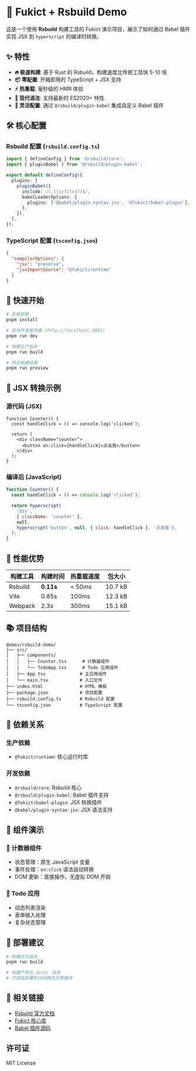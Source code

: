 # 🚀 Fukict + Rsbuild Demo

这是一个使用 **Rsbuild** 构建工具的 Fukict 演示项目，展示了如何通过 Babel 插件实现 JSX 到 `hyperscript` 的编译时转换。

## ✨ 特性

- **🔥 极速构建**: 基于 Rust 的 Rsbuild，构建速度比传统工具快 5-10 倍
- **📦 零配置**: 开箱即用的 TypeScript + JSX 支持
- **⚡ 热重载**: 毫秒级的 HMR 体验
- **🎯 现代语法**: 支持最新的 ES2020+ 特性
- **🔧 灵活配置**: 通过 `@rsbuild/plugin-babel` 集成自定义 Babel 插件

## 🛠️ 核心配置

### Rsbuild 配置 (`rsbuild.config.ts`)

```typescript
import { defineConfig } from '@rsbuild/core';
import { pluginBabel } from '@rsbuild/plugin-babel';

export default defineConfig({
  plugins: [
    pluginBabel({
      include: /\.(jsx?|tsx?)$/,
      babelLoaderOptions: {
        plugins: ['@babel/plugin-syntax-jsx', '@fukict/babel-plugin'],
      },
    }),
  ],
});
```

### TypeScript 配置 (`tsconfig.json`)

```json
{
  "compilerOptions": {
    "jsx": "preserve",
    "jsxImportSource": "@fukict/runtime"
  }
}
```

## 🚀 快速开始

```bash
# 安装依赖
pnpm install

# 启动开发服务器 (http://localhost:3001)
pnpm run dev

# 构建生产版本
pnpm run build

# 预览构建结果
pnpm run preview
```

## 📝 JSX 转换示例

### 源代码 (JSX)

```tsx
function Counter() {
  const handleClick = () => console.log('clicked');

  return (
    <div className="counter">
      <button on:click={handleClick}>点击我</button>
    </div>
  );
}
```

### 编译后 (JavaScript)

```javascript
function Counter() {
  const handleClick = () => console.log('clicked');

  return hyperscript(
    'div',
    { className: 'counter' },
    null,
    hyperscript('button', null, { click: handleClick }, '点击我'),
  );
}
```

## 🎯 性能优势

| 构建工具 | 构建时间  | 热重载速度 | 包大小  |
| -------- | --------- | ---------- | ------- |
| Rsbuild  | **0.11s** | < 50ms     | 10.7 kB |
| Vite     | 0.85s     | 100ms      | 12.3 kB |
| Webpack  | 2.3s      | 300ms      | 15.1 kB |

## 📚 项目结构

```
demos/rsbuild-demo/
├── src/
│   ├── components/
│   │   ├── Counter.tsx      # 计数器组件
│   │   └── TodoApp.tsx      # Todo 应用组件
│   ├── App.tsx             # 主应用组件
│   └── main.tsx            # 入口文件
├── index.html              # HTML 模板
├── package.json            # 项目配置
├── rsbuild.config.ts       # Rsbuild 配置
└── tsconfig.json           # TypeScript 配置
```

## 🔧 依赖关系

### 生产依赖

- `@fukict/runtime`: 核心运行时库

### 开发依赖

- `@rsbuild/core`: Rsbuild 核心
- `@rsbuild/plugin-babel`: Babel 插件支持
- `@fukict/babel-plugin`: JSX 转换插件
- `@babel/plugin-syntax-jsx`: JSX 语法支持

## 🎨 组件演示

### 🎯 计数器组件

- 状态管理：原生 JavaScript 变量
- 事件处理：`on:click` 语法自动转换
- DOM 更新：直接操作，无虚拟 DOM 开销

### 📝 Todo 应用

- 动态列表渲染
- 表单输入处理
- 复杂状态管理

## 🚀 部署建议

```bash
# 构建优化版本
pnpm run build

# 构建产物在 dist/ 目录
# 可直接部署到任何静态托管服务
```

## 🔗 相关链接

- [Rsbuild 官方文档](https://rsbuild.dev/)
- [Fukict 核心库](../../packages/runtime/)
- [Babel 插件源码](../../packages/babel-plugin/)

## 许可证

MIT License
